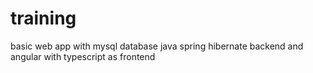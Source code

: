 # training
basic web app with mysql database java spring hibernate backend and angular with typescript as frontend

